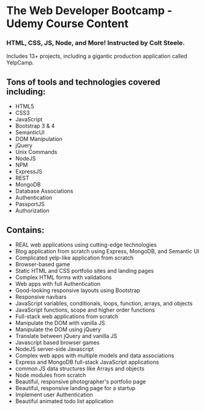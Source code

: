 # The Web Developer Bootcamp - Udemy Course Content
### HTML, CSS, JS, Node, and More! Instructed by Colt Steele.

Includes 13+ projects, including a gigantic production application called YelpCamp.

## Tons of tools and technologies covered including:
- HTML5
- CSS3
- JavaScript
- Bootstrap 3 & 4
- SemanticUI
- DOM Manipulation
- jQuery
- Unix Commands
- NodeJS
- NPM
- ExpressJS
- REST
- MongoDB
- Database Associations
- Authentication
- PassportJS
- Authorization

## Contains:
- REAL web applications using cutting-edge technologies
- Blog application from scratch using Express, MongoDB, and Semantic UI
- Complicated yelp-like application from scratch
- Browser-based game
- Static HTML and CSS portfolio sites and landing pages
- Complex HTML forms with validations
- Web apps with full Authentication
- Good-looking responsive layouts using Bootstrap
- Responsive navbars
- JavaScript variables, conditionals, loops, function, arrays, and objects
- JavaScript functions, scope and higher order functions
- Full-stack web applications from scratch
- Manipulate the DOM with vanilla JS
- Manipulate the DOM using jQuery
- Translate between jQuery and vanilla JS
- Javascript based browser games
- NodeJS server-side Javascript
- Complex web apps with multiple models and data associations
- Express and MongoDB full-stack JavaScript applications
- common JS data structures like Arrays and objects
- Node modules from scratch
- Beautiful, responsive photographer's portfolio page
- Beautiful, responsive landing page for a startup
- Implement user Authentication
- Beautiful animated todo list application

